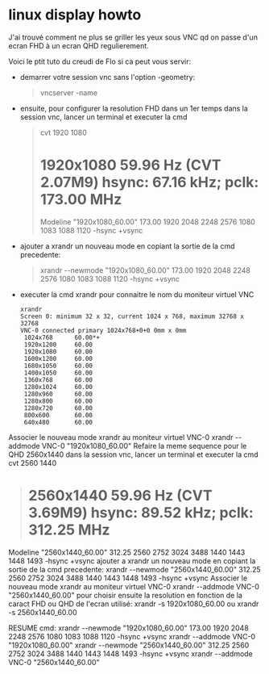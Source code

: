 # linux display howto

J'ai trouvé comment ne plus se griller les yeux sous VNC qd on passe d'un ecran FHD à un ecran QHD regulierement.
 
Voici le ptit tuto du creudi de Flo si ca peut vous servir:
- demarrer votre session vnc sans l'option -geometry:   
  > vncserver -name <ZEBESTNAMEYOUPREFERFOREVER> 
- ensuite, pour configurer la resolution FHD dans un 1er temps dans la session vnc, lancer un terminal et executer la cmd 
  > cvt 1920 1080
  > # 1920x1080 59.96 Hz (CVT 2.07M9) hsync: 67.16 kHz; pclk: 173.00 MHz
  > Modeline "1920x1080_60.00"  173.00  1920 2048 2248 2576  1080 1083 1088 1120 -hsync +vsync
- ajouter a xrandr un nouveau mode en copiant la sortie de la cmd precedente:
  > xrandr --newmode "1920x1080_60.00"  173.00  1920 2048 2248 2576  1080 1083 1088 1120 -hsync +vsync
- executer la cmd xrandr pour connaitre le nom du moniteur virtuel VNC
  > 
  ```
  xrandr
  Screen 0: minimum 32 x 32, current 1024 x 768, maximum 32768 x 32768
  VNC-0 connected primary 1024x768+0+0 0mm x 0mm
   1024x768      60.00*+
   1920x1200     60.00  
   1920x1080     60.00  
   1600x1200     60.00  
   1680x1050     60.00  
   1400x1050     60.00  
   1360x768      60.00  
   1280x1024     60.00  
   1280x960      60.00  
   1280x800      60.00  
   1280x720      60.00  
   800x600       60.00  
   640x480       60.00  
   ```
Associer le nouveau mode xrandr au moniteur virtuel VNC-0
xrandr --addmode VNC-0 "1920x1080_60.00"
Refaire la meme sequence pour le QHD 2560x1440
dans la session vnc, lancer un terminal et executer la cmd 
cvt 2560 1440
> # 2560x1440 59.96 Hz (CVT 3.69M9) hsync: 89.52 kHz; pclk: 312.25 MHz
Modeline "2560x1440_60.00"  312.25  2560 2752 3024 3488  1440 1443 1448 1493 -hsync +vsync
ajouter a xrandr un nouveau mode en copiant la sortie de la cmd precedente:
xrandr --newmode "2560x1440_60.00"  312.25  2560 2752 3024 3488  1440 1443 1448 1493 -hsync +vsync
Associer le nouveau mode xrandr au moniteur virtuel VNC-0
xrandr --addmode VNC-0 "2560x1440_60.00"
pour choisir ensuite la resolution en fonction de la caract FHD ou QHD de l'ecran utilisé: 
xrandr -s 1920x1080_60.00
ou
xrandr -s 2560x1440_60.00



RESUME cmd:
xrandr --newmode "1920x1080_60.00"  173.00  1920 2048 2248 2576  1080 1083 1088 1120 -hsync +vsync
xrandr --addmode VNC-0 "1920x1080_60.00"
xrandr --newmode "2560x1440_60.00"  312.25  2560 2752 3024 3488  1440 1443 1448 1493 -hsync +vsync
xrandr --addmode VNC-0 "2560x1440_60.00"
